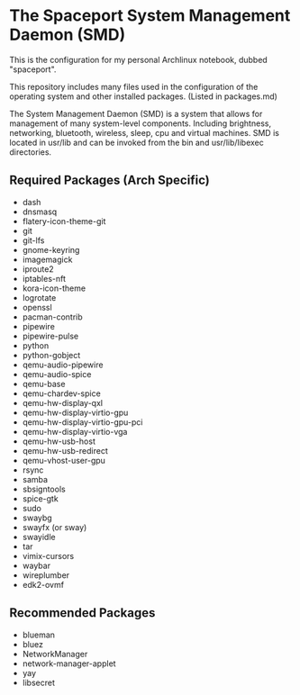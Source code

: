 # The Spaceport System Management Daemon (SMD)

This is the configuration for my personal Archlinux notebook, dubbed "spaceport".

This repository includes many files used in the configuration of the operating system and
other installed packages. (Listed in packages.md)

The System Management Daemon (SMD) is a system that allows for management of many system-level components.
Including brightness, networking, bluetooth, wireless, sleep, cpu and virtual machines.
SMD is located in usr/lib and can be invoked from the bin and usr/lib/libexec directories.

## Required Packages (Arch Specific)

- dash
- dnsmasq
- flatery-icon-theme-git
- git
- git-lfs
- gnome-keyring
- imagemagick
- iproute2
- iptables-nft
- kora-icon-theme
- logrotate
- openssl
- pacman-contrib
- pipewire
- pipewire-pulse
- python
- python-gobject
- qemu-audio-pipewire
- qemu-audio-spice
- qemu-base
- qemu-chardev-spice
- qemu-hw-display-qxl
- qemu-hw-display-virtio-gpu
- qemu-hw-display-virtio-gpu-pci
- qemu-hw-display-virtio-vga
- qemu-hw-usb-host
- qemu-hw-usb-redirect
- qemu-vhost-user-gpu
- rsync
- samba
- sbsigntools
- spice-gtk
- sudo
- swaybg
- swayfx (or sway)
- swayidle
- tar
- vimix-cursors
- waybar
- wireplumber
- edk2-ovmf

## Recommended Packages

- blueman
- bluez
- NetworkManager
- network-manager-applet
- yay
- libsecret
